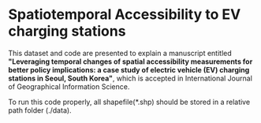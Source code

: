 # Spatiotemporal Accessibility to EV charging stations

This dataset and code are presented to explain a manuscript entitled **"Leveraging temporal changes of spatial accessibility measurements for better policy implications: a case study of electric vehicle (EV) charging stations in Seoul, South Korea"**, which is accepted in International Journal of Geographical Information Science. 

To run this code properly, all shapefile(*.shp) should be stored in a relative path folder (./data).
